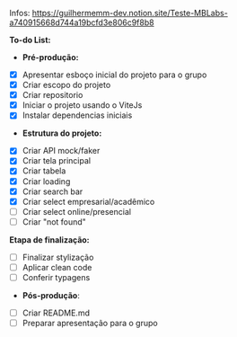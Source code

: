 Infos: https://guilhermemm-dev.notion.site/Teste-MBLabs-a740915668d744a19bcfd3e806c9f8b8

**To-do List:**

-   **Pré-produção:**
-   [x] Apresentar esboço inicial do projeto para o grupo
-   [x] Criar escopo do projeto
-   [x] Criar repositorio
-   [x] Iniciar o projeto usando o ViteJs
-   [x] Instalar dependencias iniciais

-   **Estrutura do projeto:**
-   [x] Criar API mock/faker
-   [x] Criar tela principal
-   [x] Criar tabela
-   [x] Criar loading
-   [x] Criar search bar
-   [x] Criar select empresarial/acadêmico
-   [ ] Criar select online/presencial
-   [ ] Criar "not found"

**Etapa de finalização:**
-   [ ] Finalizar stylização
-   [ ] Aplicar clean code
-   [ ] Conferir typagens

-   **Pós-produção**:
-   [ ] Criar README.md
-   [ ] Preparar apresentação para o grupo